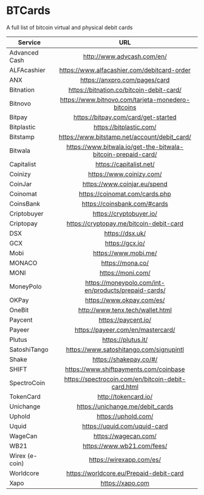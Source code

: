 # BTCards
A full list of bitcoin virtual and physical debit cards

| Service | URL |
| ------------- |:-------------:|
|	Advanced Cash	|	http://www.advcash.com/en/	|
|	ALFAcashier	| https://www.alfacashier.com/debitcard-order	|
|	ANX	|	https://anxpro.com/pages/card	|
|	Bitnation	|	https://bitnation.co/bitcoin-debit-card/	|
|	Bitnovo	|	https://www.bitnovo.com/tarjeta-monedero-bitcoins	|
|	Bitpay	|	https://bitpay.com/card/get-started	|
|	Bitplastic	|	https://bitplastic.com/	|
|	Bitstamp	|	https://www.bitstamp.net/account/debit_card/	|
|	Bitwala	|	https://www.bitwala.io/get-the-bitwala-bitcoin-prepaid-card/	|
|	Capitalist	|	https://capitalist.net/	|
|	Coinizy	|	https://www.coinizy.com/	|
|	CoinJar	|	https://www.coinjar.eu/spend	|
|	Coinomat	|	https://coinomat.com/cards.php	|
|	CoinsBank	|	https://coinsbank.com/#cards	|
|	Criptobuyer	|	https://cryptobuyer.io/	|
|	Criptopay	|	https://cryptopay.me/bitcoin-debit-card	|
|	DSX	|	https://dsx.uk/	|
|	GCX	|	https://gcx.io/	|
|	Mobi	|	https://www.mobi.me/	|
|	MONACO	|	https://mona.co/	|
|	MONI	|	https://moni.com/	|
|	MoneyPolo	|	https://moneypolo.com/int-en/products/prepaid-cards/	|
|	OKPay	|	https://www.okpay.com/es/	|
|	OneBit	|	http://www.tenx.tech/wallet.html	|
|	Paycent	|	https://paycent.io/	|
|	Payeer	|	https://payeer.com/en/mastercard/	|
|	Plutus	|	https://plutus.it/	|
|	SatoshiTango	|	https://www.satoshitango.com/signupintl	|
|	Shake	|	https://shakepay.co/#/	|
|	SHIFT	|	https://www.shiftpayments.com/coinbase	|
|	SpectroCoin	|	https://spectrocoin.com/en/bitcoin-debit-card.html	|
| TokenCard	|	http://tokencard.io/ |
|	Unichange	|	https://unichange.me/debit_cards	|
|	Uphold	|	https://uphold.com/	|
|	Uquid	|	https://uquid.com/uquid-card	|
|	WageCan	|	https://wagecan.com/	|
|	WB21	|	https://www.wb21.com/fees/	|
|	Wirex (e-coin)	|	https://wirexapp.com/es/	|
|	Worldcore	|	https://worldcore.eu/Prepaid-debit-card	|
|	Xapo	|	https://xapo.com	|
